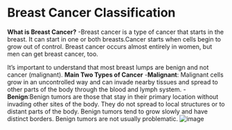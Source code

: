# Breast Cancer Classification 
**What is Breast Cancer?**
-Breast cancer is a type of cancer that starts in the breast. It can start in one or both breasts.Cancer starts when cells begin to grow out of control. Breast cancer occurs almost entirely in women, but men can get breast cancer, too.

It’s important to understand that most breast lumps are benign and not cancer (malignant). 
**Main Two Types of Cancer**
-**Malignant**: Malignant cells grow in an uncontrolled way and can invade nearby tissues and spread to other parts of the body through the blood and lymph system.
-**Benign**:Benign tumors are those that stay in their primary location without invading other sites of the body. They do not spread to local structures or to distant parts of the body. Benign tumors tend to grow slowly and have distinct borders. Benign tumors are not usually problematic.
![image](https://user-images.githubusercontent.com/74020844/216238055-4a546d32-44e2-49d2-ba62-03a4983806bb.png)


